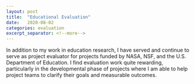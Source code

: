 ```yaml
---
layout: post
title:  "Educational Evaluation"
date:   2020-08-02
categories: evaluation
excerpt_separator: <!--more-->
---
```

In addition to my work in education research, I have served and continue to serve as project evaluator for projects funded by NASA, NSF, and the U.S. Department of Education. <!--more--> I find evaluation work quite rewarding, particularly in the developmental phase of projects where I am able to help project teams to clarify their goals and measurable outcomes.

